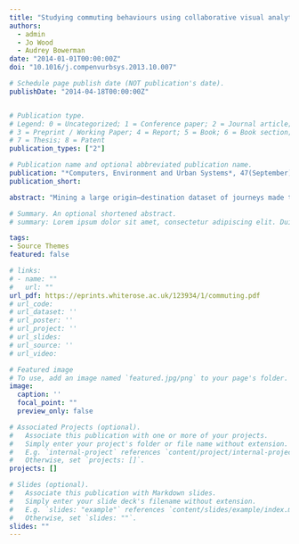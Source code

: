 ```yaml
---
title: "Studying commuting behaviours using collaborative visual analytics"
authors:
  - admin
  - Jo Wood
  - Audrey Bowerman
date: "2014-01-01T00:00:00Z"
doi: "10.1016/j.compenvurbsys.2013.10.007"

# Schedule page publish date (NOT publication's date).
publishDate: "2014-04-18T00:00:00Z"


# Publication type.
# Legend: 0 = Uncategorized; 1 = Conference paper; 2 = Journal article;
# 3 = Preprint / Working Paper; 4 = Report; 5 = Book; 6 = Book section;
# 7 = Thesis; 8 = Patent
publication_types: ["2"]

# Publication name and optional abbreviated publication name.
publication: "*Computers, Environment and Urban Systems*, 47(September): 5--15"
publication_short:

abstract: "Mining a large origin–destination dataset of journeys made through London’s Cycle Hire Scheme (LCHS), we develop a technique for automatically classifying commuting behaviour that involves a spatial analysis of cyclists’ journeys. We identify a subset of potential commuting cyclists, and for each individual define a plausible geographic area representing their workplace. All peak-time journeys terminating within the vicinity of this derived workplace in the morning, and originating from this derived workplace in the evening, we label commutes. Three techniques for creating these workplace areas are compared using visual analytics: a weighted mean-centres calculation, spatial k-means clustering and a kernel density-estimation method. Evaluating these techniques at the individual cyclist level, we find that commuters’ peak-time journeys are more spatially diverse than might be expected, and that for a significant portion of commuters there appears to be more than one plausible spatial workplace area. Evaluating the three techniques visually, we select the density-estimation as our preferred method. Two distinct types of commuting activity are identified: those taken by LCHS customers living outside of London, who make highly regular commuting journeys at London’s major rail hubs; and more varied commuting behaviours by those living very close to a bike-share docking station. We find evidence of many interpeak journeys around London’s universities apparently being taken as part of cyclists’ working day. Imbalances in the number of morning commutes to, and evening commutes from, derived workplaces are also found, which might relate to local availability of bikes. Significant decisions around our workplace analysis, and particularly these broader insights into commuting behaviours, are discovered through exploring this analysis visually. The visual analysis approach described in the paper is effective in enabling a research team with varying levels of analysis experience to participate in this research. We suggest that such an approach is of relevance to many applied research contexts."

# Summary. An optional shortened abstract.
# summary: Lorem ipsum dolor sit amet, consectetur adipiscing elit. Duis posuere tellus ac convallis placerat. Proin tincidunt magna sed ex sollicitudin condimentum.

tags:
- Source Themes
featured: false

# links:
# - name: ""
#   url: ""
url_pdf: https://eprints.whiterose.ac.uk/123934/1/commuting.pdf
# url_code:
# url_dataset: ''
# url_poster: ''
# url_project: ''
# url_slides:
# url_source: ''
# url_video:

# Featured image
# To use, add an image named `featured.jpg/png` to your page's folder.
image:
  caption: ''
  focal_point: ""
  preview_only: false

# Associated Projects (optional).
#   Associate this publication with one or more of your projects.
#   Simply enter your project's folder or file name without extension.
#   E.g. `internal-project` references `content/project/internal-project/index.md`.
#   Otherwise, set `projects: []`.
projects: []

# Slides (optional).
#   Associate this publication with Markdown slides.
#   Simply enter your slide deck's filename without extension.
#   E.g. `slides: "example"` references `content/slides/example/index.md`.
#   Otherwise, set `slides: ""`.
slides: ""
---
```

